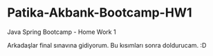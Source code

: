 # Patika-Akbank-Bootcamp-HW1
Java Spring Bootcamp - Home Work 1

Arkadaşlar final sınavına gidiyorum. Bu kısımları sonra doldurucam. :D